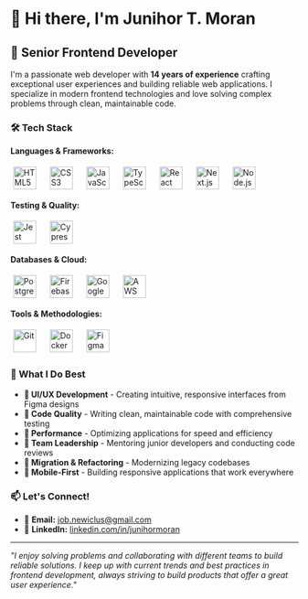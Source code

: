 # 👋 Hi there, I'm Junihor T. Moran

## 🚀 Senior Frontend Developer

I'm a passionate web developer with **14 years of experience** crafting exceptional user experiences and building reliable web applications. I specialize in modern frontend technologies and love solving complex problems through clean, maintainable code.

### 🛠️ Tech Stack

**Languages & Frameworks:**

<img src="https://cdn.jsdelivr.net/gh/devicons/devicon@latest/icons/html5/html5-original-wordmark.svg" alt="HTML5" width="40" height="40" style="margin-right: 10px; background-color: white; padding: 5px; border-radius: 5px;" />
<img src="https://cdn.jsdelivr.net/gh/devicons/devicon@latest/icons/css3/css3-original-wordmark.svg" alt="CSS3" width="40" height="40" style="margin-right: 10px; background-color: white; padding: 5px; border-radius: 5px;" />
<img src="https://cdn.jsdelivr.net/gh/devicons/devicon@latest/icons/javascript/javascript-original.svg" alt="JavaScript" width="40" height="40" style="margin-right: 10px; background-color: white; padding: 5px; border-radius: 5px;" />
<img src="https://cdn.jsdelivr.net/gh/devicons/devicon@latest/icons/typescript/typescript-original.svg" alt="TypeScript" width="40" height="40" style="margin-right: 10px; background-color: white; padding: 5px; border-radius: 5px;" />
<img src="https://cdn.jsdelivr.net/gh/devicons/devicon@latest/icons/react/react-original-wordmark.svg" alt="React" width="40" height="40" style="margin-right: 10px; background-color: white; padding: 5px; border-radius: 5px;" />
<img src="https://cdn.jsdelivr.net/gh/devicons/devicon@latest/icons/nextjs/nextjs-original-wordmark.svg" alt="Next.js" width="40" height="40" style="margin-right: 10px; background-color: white; padding: 5px; border-radius: 5px;" />
<img src="https://cdn.jsdelivr.net/gh/devicons/devicon@latest/icons/nodejs/nodejs-original-wordmark.svg" alt="Node.js" width="40" height="40" style="margin-right: 10px; background-color: white; padding: 5px; border-radius: 5px;" />

<br />

**Testing & Quality:**

<img src="https://cdn.jsdelivr.net/gh/devicons/devicon@latest/icons/jest/jest-plain.svg" alt="Jest" width="40" height="40" style="margin-right: 10px; background-color: white; padding: 5px; border-radius: 5px;" />
<img src="https://cdn.jsdelivr.net/gh/devicons/devicon@latest/icons/cypressio/cypressio-original.svg" alt="Cypress" width="40" height="40" style="margin-right: 10px; background-color: white; padding: 5px; border-radius: 5px;" />

<br />

**Databases & Cloud:**

<img src="https://cdn.jsdelivr.net/gh/devicons/devicon@latest/icons/postgresql/postgresql-original-wordmark.svg" alt="PostgreSQL" width="40" height="40" style="margin-right: 10px; background-color: white; padding: 5px; border-radius: 5px;" />
<img src="https://cdn.jsdelivr.net/gh/devicons/devicon@latest/icons/firebase/firebase-plain-wordmark.svg" alt="Firebase" width="40" height="40" style="margin-right: 10px; background-color: white; padding: 5px; border-radius: 5px;" />
<img src="https://cdn.jsdelivr.net/gh/devicons/devicon@latest/icons/googlecloud/googlecloud-original-wordmark.svg" alt="Google Cloud" width="40" height="40" style="margin-right: 10px; background-color: white; padding: 5px; border-radius: 5px;" />
<img src="https://cdn.jsdelivr.net/gh/devicons/devicon@latest/icons/amazonwebservices/amazonwebservices-original-wordmark.svg" alt="AWS" width="40" height="40" style="margin-right: 10px; background-color: white; padding: 5px; border-radius: 5px;" />

<br />

**Tools & Methodologies:**

<img src="https://cdn.jsdelivr.net/gh/devicons/devicon@latest/icons/git/git-original-wordmark.svg" alt="Git" width="40" height="40" style="margin-right: 10px; background-color: white; padding: 5px; border-radius: 5px;" />
<img src="https://cdn.jsdelivr.net/gh/devicons/devicon@latest/icons/docker/docker-original-wordmark.svg" alt="Docker" width="40" height="40" style="margin-right: 10px; background-color: white; padding: 5px; border-radius: 5px;" />
<img src="https://cdn.jsdelivr.net/gh/devicons/devicon@latest/icons/figma/figma-original.svg" alt="Figma" width="40" height="40" style="margin-right: 10px; background-color: white; padding: 5px; border-radius: 5px;" />

### 🎯 What I Do Best

- **🎨 UI/UX Development** - Creating intuitive, responsive interfaces from Figma designs
- **🔧 Code Quality** - Writing clean, maintainable code with comprehensive testing
- **🚀 Performance** - Optimizing applications for speed and efficiency
- **👥 Team Leadership** - Mentoring junior developers and conducting code reviews
- **🔄 Migration & Refactoring** - Modernizing legacy codebases
- **📱 Mobile-First** - Building responsive applications that work everywhere

### 📫 Let's Connect!

- 📧 **Email:** job.newiclus@gmail.com
- 💼 **LinkedIn:** [linkedin.com/in/junihormoran](https://linkedin.com/in/junihormoran)

---

_"I enjoy solving problems and collaborating with different teams to build reliable solutions. I keep up with current trends and best practices in frontend development, always striving to build products that offer a great user experience."_

<!--
**newiclus/newiclus** is a ✨ _special_ ✨ repository because its `README.md` (this file) appears on your GitHub profile.

Here are some ideas to get you started:

- 🔭 I'm currently working on ...
- 🌱 I'm currently learning ...
- 👯 I'm looking to collaborate on ...
- 🤔 I'm looking for help with ...
- 💬 Ask me about ...
- 📫 How to reach me: ...
- 😄 Pronouns: ...
- ⚡ Fun fact: ...
-->
